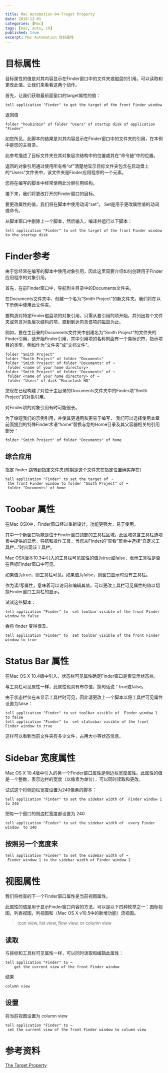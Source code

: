 ```yaml
---

title: Mac Automation-04-Traget Property
date: 2018-12-01
categories: [Mac]
tags: [mac, auto, sh]
published: true
excerpt: Mac Automation 目标属性
---
```


# 目标属性

目标属性的值是对其内容显示在Finder窗口中的文件夹或磁盘的引用。可以读取和更改此值。让我们来看看这两个动作。

首先，让我们获取最前面窗口的target属性的值：

```
tell application "Finder" to get the target of the front Finder window
```

返回值

```
folder "houbinbin" of folder "Users" of startup disk of application "Finder"
```

如您所见，此脚本的结果是对其内容显示在Finder窗口中的文件夹的引用，在本例中是您的主目录。

此参考描述了目标文件夹在其对象层次结构中的位置或其在“命令链”中的位置。

返回的对象引用通过使用所有格“of”清楚地显示目标文件夹包含在启动盘上的“Users”文件夹中，该文件夹是Finder应用程序的一个元素。

您将在编写的脚本中经常使用此分层引用结构。

接下来，我们将更改打开的Finder窗口的目标。

要更改属性的值，我们将在脚本中使用动词“set”。 Set是用于更改属性值的动词或命令。

从脚本窗口中删除上一个脚本，然后输入，编译并运行以下脚本：

```
tell application "Finder" to set the target of the front Finder window to the startup disk
```

# Finder参考

由于您经常在编写的脚本中使用对象引用，因此这里简要介绍如何创建用于Finder应用程序的对象引用。

首先，在前Finder窗口中，导航到主目录中的Documents文件夹。

在Documents文件夹中，创建一个名为“Smith Project”的新文件夹。我们将在以下示例中使用此文件夹。

要构造对特定Finder磁盘项的对象引用，只需从要引用的项开始，并列出每个文件夹或包含对象层次结构的项，直到到达包含该项的磁盘为止。

例如，要在主目录的Documents文件夹中创建名为“Smith Project”的文件夹的Finder引用，请开始Finder引用，其中引用项的名称前面有一个类标识符，指示项目的类型，例如作为“文件夹”或“文档文件”。

```
folder "Smith Project"
folder "Smith Project" of folder "Documents"
folder "Smith Project" of folder "Documents" of ¬
 folder <name of your home directory>
folder "Smith Project" of folder "Documents" of ¬
 folder <name of your home directory> of ¬
 folder "Users" of disk "Macintosh HD"
```

您现在已经构建了对位于主目录的Documents文件夹中的Finder项“Smith Project”的对象引用。

对Finder项的对象引用有时可能很长。

为了缩短我们的示例引用，并使其更通用和更易于编写，
我们可以选择使用本章前面提到的特殊Finder术语“home”替换与您的Home目录及其父容器相关的引用部分：

```
folder "Smith Project" of folder "Documents" of home
```

## 综合应用

指定 finder 跳转到指定文件夹(前期是这个文件夹在指定位置确实存在)

```
tell application "Finder" to set the target of ¬
 the front Finder window to folder "Smith Project" of ¬
 folder "Documents" of home
```

# Toobar 属性

在Mac OSX中，Finder窗口经过重新设计，功能更强大，易于使用。

其中一个新窗口功能是位于Finder窗口顶部的工具栏区域。此区域包含工具栏选项表中提供的显示，导航和操作工具，当您从Finder的“查看”菜单中选择“自定义工具栏...”时出现该工具栏。

Mac OSX版本10.3中引入的工具栏可见属性的值为true或false，表示工具栏是否在目标Finder窗口中可见。

如果值为true，则工具栏可见。如果值为false，则窗口显示时没有工具栏。

作为读/写属性，意味着可以访问和编辑其值，可以更改工具栏可见属性的值以切换Finder窗口工具栏的显示。

试试这些脚本：

```
tell application "Finder" to  set toolbar visible of the front Finder window to false
```

会将 finder 变得很丑。

```
tell application "Finder" to  set toolbar visible of the front Finder window to true
```

# Status Bar 属性

在Mac OS X 10.4版中引入，状态栏可见属性确定Finder窗口是否显示状态栏。

与工具栏可见属性一样，此属性也具有布尔值，换句话说：true或false。

由于状态栏仅在未显示工具栏时可见，因此请更改上一个脚本以将工具栏可见属性设置为false：

```
tell application "Finder" to set toolbar visible of  Finder window 1 to false
tell application "Finder" to  set statusbar visible of the front Finder window to true
```

这样可以看到当前文件夹有多少文件，占用大小等状态信息。

# Sidebar 宽度属性

Mac OS X 10.4版中引入的另一个Finder窗口属性是侧边栏宽度属性。此属性的值是一个整数，表示边栏的宽度（以像素为单位），可以同时读取和更改。

试试这个将侧边栏宽度设置为240像素的脚本：

```
tell application "Finder" to set the sidebar width of  Finder window 1 to 240
```

把每一个窗口的侧边栏宽度都设置为 240

```
tell application "Finder" to set the sidebar width of  every Finder window  to 240
```

## 按照另一个宽度来

```
tell application "Finder" to set the sidebar width of ¬
 Finder window 1 to the sidebar width of Finder window 2
```

# 视图属性

我们将检查的下一个Finder窗口属性是当前视图属性。

此属性的值是用于显示Finder窗口内容的方法，可以是以下四种枚举之一：图标视图，列表视图，列视图和（Mac OS X v10.5中的新增功能）流视图。

> icon view, list view, flow view, or column view

## 读取

与目标和工具栏可见属性一样，可以同时读取和编辑此属性：

```
tell application "Finder" to ¬
	get the current view of the front Finder window
```

结果

```
column view
```

## 设置

将当前视图设置为 column view

```
tell application "Finder" to ¬
 set the current view of the front Finder window to column view
```




# 参考资料

[The Target Property](https://www.macosxautomation.com/applescript/firsttutorial/05.html)

